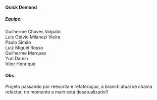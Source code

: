 <strong>Quick Demand</strong>

##### Equipe: 

Guilherme Chaves Volpato</br>
       Luiz Otávio Milanezi Vieira</br>
        Paulo Simão</br>
        Luiz Miguel Rosso</br>
        Guilherme Marques</br>
        Yuri Damin</br>
        Vitor Henrique


#### Obs

Projeto passando por reescrita e refatoraçao, a branch atual se chama refactor, no momento a main está desatualizado!!
